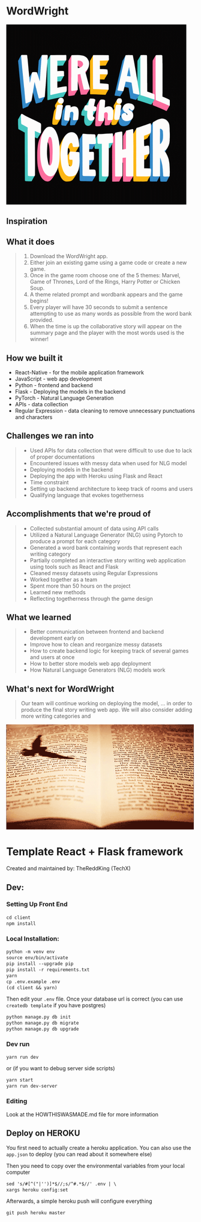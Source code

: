 # WordWright
![words](pictures/together.gif)

## Inspiration
 

## What it does
>   1. Download the WordWright app.
>   2. Either join an existing game using a game code or create a new game.
>   3. Once in the game room choose one of the 5 themes: Marvel, Game of Thrones, Lord of the Rings, Harry Potter or Chicken Soup.
>   4. A theme related prompt and wordbank appears and the game begins!
>   5. Every player will have 30 seconds to submit a sentence attempting to use as many words as possible from the word bank provided.
>   6. When the time is up the collaborative story will appear on the summary page and the player with the most words used is the winner!

## How we built it
* React-Native - for the mobile application framework
* JavaScript - web app development 
* Python - frontend and backend
* Flask - Deploying the models in the backend 
* PyTorch - Natural Language Generation 
* APIs - data collection
* Regular Expression - data cleaning to remove unnecessary punctuations and characters

## Challenges we ran into
>   * Used APIs for data collection that were difficult to use due to lack of proper documentations
>   * Encountered issues with messy data when used for NLG model
>   * Deploying models in the backend
>   * Deploying the app with Heroku using Flask and React
>   * Time constraint 
>   * Setting up backend architecture to keep track of rooms and users
>   * Qualifying language that evokes togetherness

## Accomplishments that we're proud of
>   * Collected substantial amount of data using API calls
>   * Utilized a Natural Language Generator (NLG) using Pytorch to produce a prompt for each category
>   * Generated a word bank containing words that represent each writing category 
>   * Partially completed an interactive story writing web application using tools such as React and Flask
>   * Cleaned messy datasets using Regular Expressions
>   * Worked together as a team 
>   * Spent more than 50 hours on the project
>   * Learned new methods
>   * Reflecting togetherness through the game design


## What we learned
>   * Better communication between frontend and backend development early on
>   * Improve how to clean and reorganize messy datasets
>   * How to create backend logic for keeping track of several games and users at once 
>   * How to better store models web app deployment 
>   * How Natural Language Generators (NLG) models work

## What's next for WordWright
> Our team will continue working on deploying the model, ... in order to produce the final story writing web app. We will also consider adding more writing categories and 


![words2](pictures/read&write.gif)



# Template React + Flask framework

Created and maintained by: TheReddKing (TechX)

## Dev:

### Setting Up Front End

    cd client
    npm install
    


### Local Installation:

    python -m venv env
    source env/bin/activate
    pip install --upgrade pip
    pip install -r requirements.txt
    yarn
    cp .env.example .env
    (cd client && yarn)

Then edit your `.env` file. Once your database url is correct (you can use `createdb template` if you have postgres)

    python manage.py db init
    python manage.py db migrate
    python manage.py db upgrade

### Dev run

    yarn run dev
    
or (if you want to debug server side scripts)

    yarn start
    yarn run dev-server


### Editing

Look at the HOWTHISWASMADE.md file for more information

## Deploy on HEROKU

You first need to actually create a heroku application. You can also use the `app.json` to deploy (you can read about it somewhere else)

Then you need to copy over the environmental variables from your local computer

    sed 's/#[^("|'')]*$//;s/^#.*$//' .env | \
    xargs heroku config:set

Afterwards, a simple heroku push will configure everything

    git push heroku master

